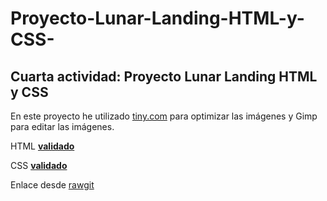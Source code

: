 # Proyecto-Lunar-Landing-HTML-y-CSS-

## Cuarta actividad: **Proyecto Lunar Landing HTML y CSS**

En este proyecto he utilizado [tiny.com](https://tinypng.com/) para optimizar las imágenes y Gimp para editar las imágenes.

HTML [**validado**](https://validator.w3.org/nu/?doc=https%3A%2F%2Frawgit.com%2FEspinozaME%2FProyecto-Lunar-Landing-HTML-y-CSS-%2Fmaster%2Findex.html)

CSS [**validado**](http://jigsaw.w3.org/css-validator/validator?uri=https%3A%2F%2Frawgit.com%2FEspinozaME%2FProyecto-Lunar-Landing-HTML-y-CSS-%2Fmaster%2Findex.html&profile=css3&usermedium=all&warning=1&vextwarning=&lang=es) 

Enlace desde [rawgit](https://rawgit.com/EspinozaME/Proyecto-Lunar-Landing-HTML-y-CSS-/master/index.html)


